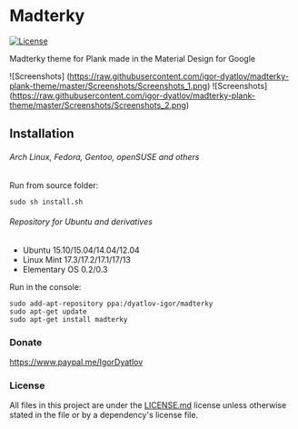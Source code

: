 # Madterky

[![License](https://poser.pugx.org/pugx/badge-poser/license)](http://opensource.org/licenses/MIT)

Madterky theme for Plank made in the Material Design for Google
 
![Screenshots] (https://raw.githubusercontent.com/igor-dyatlov/madterky-plank-theme/master/Screenshots/Screenshots_1.png) 
![Screenshots] (https://raw.githubusercontent.com/igor-dyatlov/madterky-plank-theme/master/Screenshots/Screenshots_2.png)

## Installation

###### Arch Linux, Fedora, Gentoo, openSUSE and others

Run from source folder:

    sudo sh install.sh

###### Repository for Ubuntu and derivatives

- Ubuntu 15.10/15.04/14.04/12.04
- Linux Mint 17.3/17.2/17.1/17/13
- Elementary OS 0.2/0.3

Run in the console:

    sudo add-apt-repository ppa:/dyatlov-igor/madterky
    sudo apt-get update
    sudo apt-get install madterky

### Donate
https://www.paypal.me/IgorDyatlov 

### License
All files in this project are under the [LICENSE.md](LICENSE.md) license unless otherwise stated in the file or by a dependency's license file.
